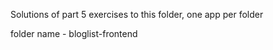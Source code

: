 Solutions of part 5 exercises to this folder, one app per folder

folder name - bloglist-frontend


